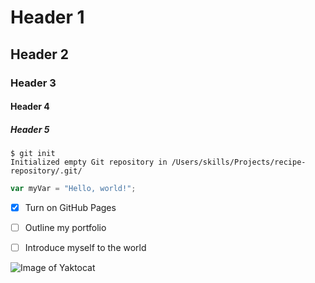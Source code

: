 # Header 1
## Header 2
### Header 3
#### Header 4
##### Header 5

```
$ git init
Initialized empty Git repository in /Users/skills/Projects/recipe-repository/.git/
```

``` javascript
var myVar = "Hello, world!";
```

- [X] Turn on GitHub Pages
- [ ] Outline my portfolio
- [ ] Introduce myself to the world



![Image of Yaktocat](https://octodex.github.com/images/yaktocat.png)
